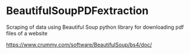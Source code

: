 # BeautifulSoupPDFextraction
Scraping of data using Beautiful Soup python library for downloading pdf files of a website

https://www.crummy.com/software/BeautifulSoup/bs4/doc/

